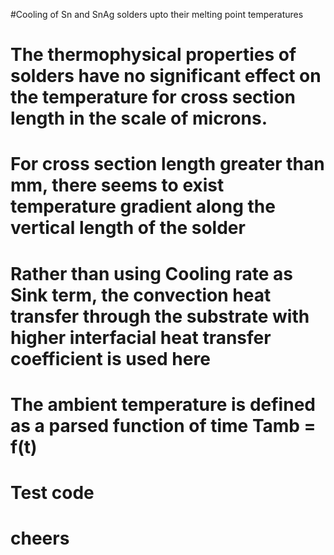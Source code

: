 #Cooling of Sn and SnAg solders upto their melting point temperatures
# The thermophysical properties of solders have no significant effect on the temperature for cross section length in the scale of microns.
# For cross section length greater than mm, there seems to exist temperature gradient along the vertical length of the solder
# Rather than using Cooling rate as Sink term, the convection heat transfer through the substrate with higher interfacial heat transfer coefficient is used here
# The ambient temperature is defined as a parsed function of time Tamb = f(t)
# Test code
# cheers
